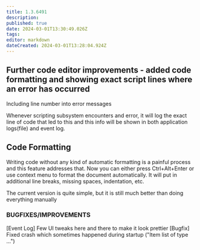 ```yaml
---
title: 1.3.6491
description: 
published: true
date: 2024-03-01T13:30:49.026Z
tags: 
editor: markdown
dateCreated: 2024-03-01T13:28:04.924Z
---
```


## Further code editor improvements - added code formatting and showing exact script lines where an error has occurred

Including line number into error messages

Whenever scripting subsystem encounters and error, it will log the exact line of code that led to this and this info will be shown in both application logs(file) and event log.





## Code Formatting

Writing code without any kind of automatic formatting is a painful process and this feature addresses that. Now you can either press Ctrl+Alt+Enter or use context menu to format the document automatically. It will put in additional line breaks, missing spaces, indentation, etc. 

The current version is quite simple, but it is still much better than doing everything manually





### BUGFIXES/IMPROVEMENTS

[Event Log] Few UI tweaks here and there to make it look prettier
[Bugfix] Fixed crash which sometimes happened during startup ("Item list of type …")
